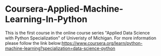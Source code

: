# Coursera-Applied-Machine-Learning-In-Python
This is the first course in the online course series "Applied Data Science with Python Specialization" of Univeristy of Michigan. For more information please follow the link below:https://www.coursera.org/learn/python-machine-learning?specialization=data-science-python
